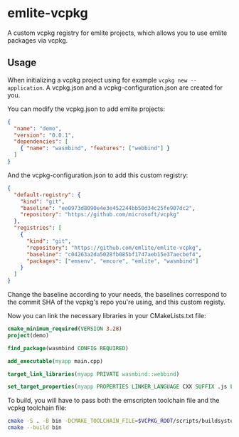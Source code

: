 # emlite-vcpkg

A custom vcpkg registry for emlite projects, which allows you to use emlite packages via vcpkg.

## Usage
When initializing a vcpkg project using for example `vcpkg new --application`. A vcpkg.json and a vcpkg-configuration.json are created for you.

You can modify the vcpkg.json to add emlite projects:
```json
{
  "name": "demo",
  "version": "0.0.1",
  "dependencies": [
    { "name": "wasmbind", "features": ["webbind"] }
  ]
}
```

And the vcpkg-configuration.json to add this custom registry:
```json
{
  "default-registry": {
    "kind": "git",
    "baseline": "ee0973d8090e4e3e452244bb50d34c25fe907dc2",
    "repository": "https://github.com/microsoft/vcpkg"
  },
  "registries": [
    {
      "kind": "git",
      "repository": "https://github.com/emlite/emlite-vcpkg",
      "baseline": "c04263a2da5028fb085bf1747aeb15e37aecbef4",
      "packages": ["emsenv", "emcore", "emlite", "wasmbind"]
    }
  ]
}
```
Change the baseline according to your needs, the baselines correspond to the commit SHA of the vcpkg's repo you're using, and this custom registy.

Now you can link the necessary libraries in your CMakeLists.txt file:
```cmake
cmake_minimum_required(VERSION 3.28)
project(demo)

find_package(wasmbind CONFIG REQUIRED)

add_executable(myapp main.cpp)

target_link_libraries(myapp PRIVATE wasmbind::webbind)

set_target_properties(myapp PROPERTIES LINKER_LANGUAGE CXX SUFFIX .js LINK_FLAGS "-sSINGLE_FILE -sALLOW_MEMORY_GROWTH=1 -sEXPORTED_FUNCTIONS=_main -Wl,--strip-all,--export-dynamic")
```

To build, you will have to pass both the emscripten toolchain file and the vcpkg toolchain file:
```bash
cmake -S . -B bin -DCMAKE_TOOLCHAIN_FILE=$VCPKG_ROOT/scripts/buildsystems/vcpkg.cmake -DVCPKG_TARGET_TRIPLET=wasm32-emscripten -DVCPKG_CHAINLOAD_TOOLCHAIN_FILE=$EMSDK/upstream/emscripten/cmake/Modules/Platform/Emscripten.cmake -DCMAKE_BUILD_TYPE=Release
cmake --build bin
```
